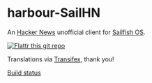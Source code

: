 # harbour-SailHN

An [Hacker News](https://news.ycombinator.com/) unofficial client for [Sailfish OS](https://sailfishos.org).

[![Flattr this git repo](http://api.flattr.com/button/flattr-badge-large.png)](https://flattr.com/submit/auto?user_id=ilpianista&url=https://gitlab.com/ilpianista/harbour-SailHN&title=harbour-SailHN&language=&tags=jolla&category=software)

Translations via [Transifex](https://www.transifex.com/organization/ilpianista-harbour/dashboard/harbour-SailHN), thank you!

[Build status](https://build.merproject.org/package/live_build_log/home:ilpianista/harbour-sailhn/sailfish_latest_armv7hl/armv8el)
